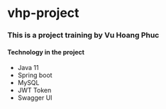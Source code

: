 # vhp-project

### This is a project training by Vu Hoang Phuc

#### Technology in the project

- Java 11
- Spring boot
- MySQL
- JWT Token
- Swagger UI
